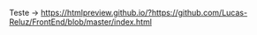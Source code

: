 Teste -> https://htmlpreview.github.io/?https://github.com/Lucas-Reluz/FrontEnd/blob/master/index.html
